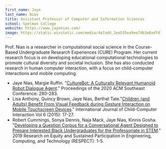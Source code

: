 ```yaml
---
first_name: Jaye
last_name: Nias
title: Assistant Professor of Computer and Information Sciences
school: Spelman College
website: https://www.jayenias.com/
image: https://static.wixstatic.com/media/4a7add_2ea535ea9ee74b3e8adfd1324bbec06e~mv2.jpg/v1/fill/w_468,h_603,al_c,q_80,usm_0.66_1.00_0.01/Pushing%2520through%2520the%2520challenges%2520_.webp
---
```

Prof. Nias is a researcher in computational social science in the Course-Based Undergraduate Research Experiences (CURE) Program. Her current research focus is on developing educational computational technologies to promote cultural diversity and societal inclusion. She has also conducted research in human computer interaction, with a focus on child-computer interactions and mobile computing.
* Jaye Nias, Margie Ruffin. "[CultureBot: A Culturally Relevant Humanoid Robot Dialogue Agent](https://dl.acm.org/doi/10.1145/3374135.3385306)." Proceedings of the 2020 ACM Southeast Conference: 280-283.
* Lisa Anthony, Quincy Brown, Jaye Nias, Berthel Tate."[Children (and Adults) Benefit From Visual Feedback during Gesture Interaction on Mobile Touchscreen Devices](https://www.sciencedirect.com/science/article/abs/pii/S2212868916000039)." International Journal of Child-Computer Interaction Vol 6 (2015): 17-27.
* Robert Cummings, Sonya Dennis, Naja Mack, Jaye Nias, Kinnis Gosha. "[Developing a Question Corpus for a Conversational Agent Designed to Prepare Interested Black Undergraduates for the Professoriate in STEM](https://ieeexplore.ieee.org/abstract/document/8985729)." 2019 Research on Equity and Sustained Participation in Engineering, Computing, and Technology (RESPECT): 1-5.
